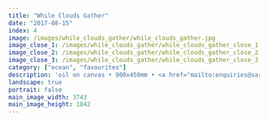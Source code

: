 ```yaml
---
title: "While Clouds Gather"
date: "2017-08-15"
index: 4
image: /images/while_clouds_gather/while_clouds_gather.jpg
image_close_1: /images/while_clouds_gather/while_clouds_gather_close_1.jpg
image_close_2: /images/while_clouds_gather/while_clouds_gather_close_2.jpg
image_close_3: /images/while_clouds_gather/while_clouds_gather_close_3.jpg
category: ["ocean", "favourites"]
description: 'oil on canvas • 900x450mm • <a href="mailto:enquiries@sarahanneartist.com" target="_blank" rel="noopener noreferrer">enquire</a>'
landscape: true
portrait: false
main_image_width: 3743
main_image_height: 1842
---
```


